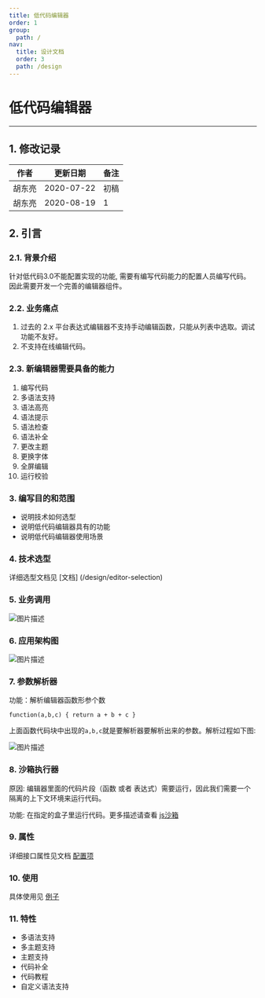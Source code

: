 ```yaml
---
title: 低代码编辑器
order: 1
group:
  path: /
nav:
  title: 设计文档
  order: 3
  path: /design
---
```


#   低代码编辑器

----

## 1. 修改记录

|作者|更新日期|备注|
|---|---|---|
|胡东亮|2020-07-22|初稿|
|胡东亮|2020-08-19|1|

## 2. 引言

### 2.1. 背景介绍

针对低代码3.0不能配置实现的功能, 需要有编写代码能力的配置人员编写代码。因此需要开发一个完善的编辑器组件。

### 2.2. 业务痛点

1. 过去的 2.x 平台表达式编辑器不支持手动编辑函数，只能从列表中选取。调试功能不友好。
2. 不支持在线编辑代码。
   
### 2.3. 新编辑器需要具备的能力

1. 编写代码
2. 多语法支持
3. 语法高亮
4. 语法提示
5. 语法检查
6. 语法补全
7. 更改主题
8. 更换字体
9. 全屏编辑
10. 运行校验

### 3. 编写目的和范围

- 说明技术如何选型
- 说明低代码编辑器具有的功能
- 说明低代码编辑器使用场景

### 4. 技术选型

详细选型文档见 [文档] (/design/editor-selection)

### 5. 业务调用

![图片描述](https://cdn.jsdelivr.net/gh/18613109040/editor/public/images/tapd_41909965_1597896506_86.png)

### 6. 应用架构图

![图片描述](https://cdn.jsdelivr.net/gh/18613109040/editor/public/images/tapd_41909965_1597282124_45.png)

### 7. 参数解析器

功能：解析编辑器函数形参个数

```
function(a,b,c) { return a + b + c }
```

上面函数代码块中出现的`a,b,c`就是要解析器要解析出来的参数。解析过程如下图:

![图片描述](https://www.tapd.cn/tfl/pictures/202008/tapd_41909965_1597281937_14.png)

### 8. 沙箱执行器

原因: 编辑器里面的代码片段（函数 或者 表达式）需要运行，因此我们需要一个隔离的上下文环境来运行代码。

功能: 在指定的盒子里运行代码。更多描述请查看 [js沙箱](/design/sandbox-design)

### 9. 属性

详细接口属性见文档 [配置项](/api/editor-api)

### 10. 使用

具体使用见 [例子](/example/editor-example)

### 11. 特性

- 多语法支持
- 多主题支持
- 主题支持
- 代码补全
- 代码教程
- 自定义语法支持
